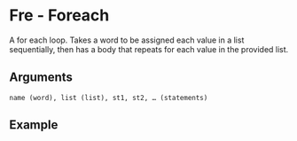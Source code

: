 # Fre - Foreach

A for each loop. Takes a word to be assigned each value in a list sequentially, then has a body that repeats for each value in the provided list.

## Arguments
```name (word), list (list), st1, st2, … (statements)```

## Example
<editor :code='`
was value lis 1 2 3..
fre that value
	pri that.
.
`' 
:code-wordier="`
was value a list of 1 2 3?
freedom that i crave, the value of Pride that I share!
`"
output-method='console'></editor>